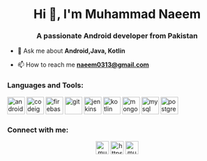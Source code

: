 <h1 align="center">Hi 👋, I'm Muhammad Naeem</h1>
<h3 align="center">A passionate Android developer from Pakistan</h3>



- 💬 Ask me about **Android,Java, Kotlin**

- 📫 How to reach me **naeem0313@gmail.com**



### Languages and Tools:

<p align="left"><img src="https://logos-download.com/wp-content/uploads/2016/05/Android_Logo_2019.png" alt="android" width="40" height="40"/> <img src="https://cdn.worldvectorlogo.com/logos/codeigniter.svg" alt="codeigniter" width="40" height="40"/> <img src="https://www.vectorlogo.zone/logos/firebase/firebase-icon.svg" alt="firebase" width="40" height="40"/> <img src="https://www.vectorlogo.zone/logos/git-scm/git-scm-icon.svg" alt="git" width="40" height="40"/> <img src="https://www.vectorlogo.zone/logos/jenkins/jenkins-icon.svg" alt="jenkins" width="40" height="40"/> <img src="https://www.vectorlogo.zone/logos/kotlinlang/kotlinlang-icon.svg" alt="kotlin" width="40" height="40"/> <img src="https://devicons.github.io/devicon/devicon.git/icons/mongodb/mongodb-original-wordmark.svg" alt="mongodb" width="40" height="40"/> <img src="https://devicons.github.io/devicon/devicon.git/icons/mysql/mysql-original-wordmark.svg" alt="mysql" width="40" height="40"/> <img src="https://devicons.github.io/devicon/devicon.git/icons/postgresql/postgresql-original-wordmark.svg" alt="postgresql" width="40" height="40"/>
</p>

  
  ### Connect with me:
  <p align="center">
<a href="https://linkedin.com/in/muhammad-naeem-b0101091" target="blank"><img align="center" src="https://cdn.jsdelivr.net/npm/simple-icons@3.0.1/icons/linkedin.svg" alt="muhammad-naeem-b0101091" height="30" width="30" /></a>
<a href="https://stackoverflow.com/users/https://stackoverflow.com/users/9376686/muhammad-naeem" target="blank"><img align="center" src="https://cdn.jsdelivr.net/npm/simple-icons@3.0.1/icons/stackoverflow.svg" alt="https://stackoverflow.com/users/9376686/muhammad-naeem" height="30" width="30" /></a>
<a href="https://fb.com/muhammad.naeem0313" target="blank"><img align="center" src="https://cdn.jsdelivr.net/npm/simple-icons@3.0.1/icons/facebook.svg" alt="muhammad.naeem0313" height="30" width="30" /></a>
</p>
 
 
